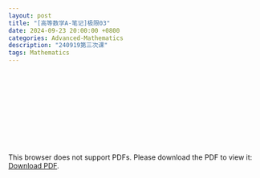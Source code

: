 ```yaml
---
layout: post
title: "[高等数学A-笔记]极限03"
date: 2024-09-23 20:00:00 +0800
categories: Advanced-Mathematics
description: "240919第三次课"
tags: Mathematics
---
```

<!-- ![](../assets/pdfs/la-01.pdf) -->
<!-- For ios users:[Download](https://github.com/PhotonYan/PhotonYan.github.io/blob/gh-pages/pdfs/la-01.pdf)

<object data="{{ site.url }}{{ site.baseurl }}/assets/pdfs/la-01.pdf" type="application/pdf"></object> -->

<object data="{{ site.url }}/assets/pdfs/am-03.pdf" type="application/pdf" width="700px" height="700px">
    <embed src="{{ site.url }}/assets/pdfs/am-03.pdf">
        <p>This browser does not support PDFs. Please download the PDF to view it: <a href="{{ site.url }}/assets/pdfs/am-03.pdf">Download PDF</a>.</p>
    </embed>
</object>